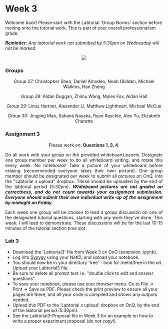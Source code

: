 # Week 3

Welcome back! Please start with the Labtorial 'Group Norms' section before moving onto the tutorial work. This is part of your overall professionalism grade.</p>
<i><b>Reminder:</b> Any labtorial work not submitted by 5:30pm on Wednesday will not be marked.</i>

<p align="center"><img src="https://i.imgur.com/qyoP769.jpg"></p>

### Groups

<p align="center"><i>Group 27:</i> Christopher Shen, Daniel Amodeo, Noah Glidden, Michael Watkins, Han Zheng</p>
<p align="center"><i>Group 28:</i> Aidan Duggan, Zhimu Wang, Myles Fox, Aidan Hall</p>
<p align="center"><i>Group 29:</i> Linus Hartner, Alexander Li, Matthew Lightheart, Michael McCue</p>
<p align="center"><i>Group 30:</i> Jingjing Mao, Sahana Nayaka, Ryan Raschle, Alex Yu, Elizabeth Charette</p>

### Assignment 3

<p align="center">Please work on: <b>Questions 1, 3, 4</b>.</p>

<p align="justify">Do all work with your group on the provided whiteboard panels. Designate one group member per week to do all whiteboard writing, and rotate this every week. No notebooks! Take a picture of your whiteboard before erasing (recommended everyone takes their own picture). One group member should be designated per week to submit all pictures on OnQ, into the "Labtorial x upload" dropbox. These should be uploaded by the end of the labtorial period (5:30pm). <i><b>Whiteboard pictures are not graded on correctness, and do not count towards your assignment submission. Everyone should submit their own individual write-up of the assignment by midnight on Friday.</b></i></p>

<p align="justify">Each week one group will be chosen to lead a group discussion on one of the designated tutorial questions, starting with any work they've done. This week, I will lead to demonstrate. These discussions will be for the last 10-15 minutes of the tutorial section time slot.</p>

### Lab 3

* Download the 'Labtorial3' file from Week 3 on OnQ (extension .ipynb).
* Log into <a href="https://queensu.syzygy.ca/">Syzygy</a> using your NetID, and upload your notebook.
* You should now be in your directory 'tree' - look for /netid/tree in the url. Upload your Labtorial3 file.
* Be sure to delete all prompt text i.e. "double click to edit and answer questions".
* To save your notebook, please use your <i>browser</i> menu. Go to File -> Print -> Save as PDF. Please check the print preview to ensure all your pages are there, and all your code is compiled and shows any outputs needed.
* Upload this PDF to the 'Labtorial x upload' dropbox on OnQ, by the end of the labtorial period (5:30pm).
* See the Labtorial3-Proposal file in Week 3 for an example on how to write a proper experiment proposal (<i>do not copy!</i>).
